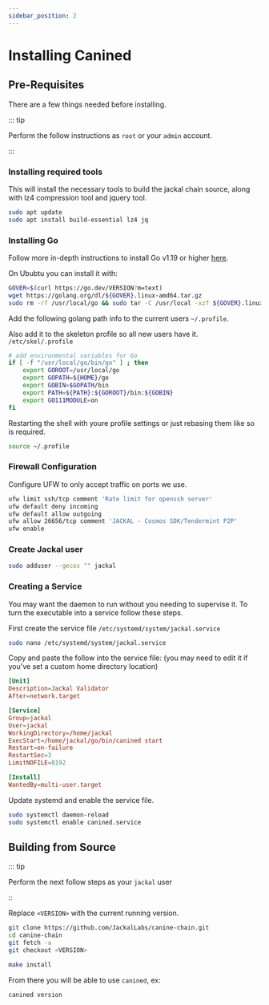 ```yaml
---
sidebar_position: 2
---
```

# Installing Canined

## Pre-Requisites 

There are a few things needed before installing.

::: tip

Perform the follow instructions as `root` or your `admin` account.

:::
### Installing required tools
This will install the necessary tools to build the jackal chain source, along with lz4 compression tool and jquery tool.

```sh
sudo apt update
sudo apt install build-essential lz4 jq
```

### Installing Go
Follow more in-depth instructions to install Go v1.19 or higher [here](https://golang.org/doc/install).

On Ububtu you can install it with:

```sh
GOVER=$(curl https://go.dev/VERSION?m=text)
wget https://golang.org/dl/${GOVER}.linux-amd64.tar.gz
sudo rm -rf /usr/local/go && sudo tar -C /usr/local -xzf ${GOVER}.linux-amd64.tar.gz
```

Add the following golang path info to the current users `~/.profile`.

Also add it to the skeleton profile so all new users have it. `/etc/skel/.profile`

```sh
# add environmental variables for Go
if [ -f "/usr/local/go/bin/go" ] ; then
    export GOROOT=/usr/local/go
    export GOPATH=${HOME}/go
    export GOBIN=$GOPATH/bin
    export PATH=${PATH}:${GOROOT}/bin:${GOBIN}
    export GO111MODULE=on
fi
```

Restarting the shell with youre profile settings or just rebasing them like so is required.

```sh
source ~/.profile
```

### Firewall Configuration
Configure UFW to only accept traffic on ports we use.

```bash
ufw limit ssh/tcp comment 'Rate limit for openssh server'
ufw default deny incoming
ufw default allow outgoing
ufw allow 26656/tcp comment 'JACKAL - Cosmos SDK/Tendermint P2P'
ufw enable
```

### Create Jackal user

```sh
sudo adduser --gecos "" jackal
```

### Creating a Service
You may want the daemon to run without you needing to supervise it. To turn the executable into a service follow these steps.

First create the service file `/etc/systemd/system/jackal.service`

```sh
sudo nano /etc/systemd/system/jackal.service
```

Copy and paste the follow into the service file: (you may need to edit it if you've set a custom home directory location)

```conf
[Unit]
Description=Jackal Validator
After=network.target

[Service]
Group=jackal
User=jackal
WorkingDirectory=/home/jackal
ExecStart=/home/jackal/go/bin/canined start
Restart=on-failure
RestartSec=3
LimitNOFILE=8192

[Install]
WantedBy=multi-user.target
```

Update systemd and enable the service file.
```sh
sudo systemctl daemon-reload
sudo systemctl enable canined.service
```

## Building from Source
::: tip

Perform the next follow steps as your `jackal` user

::

Replace `<VERSION>` with the current running version.
```sh
git clone https://github.com/JackalLabs/canine-chain.git
cd canine-chain
git fetch -a
git checkout <VERSION>

make install
```

From there you will be able to use `canined`, ex:
```sh
canined version
```